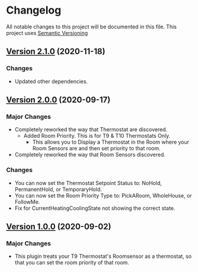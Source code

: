 # Changelog

All notable changes to this project will be documented in this file. This project uses [Semantic Versioning](https://semver.org/)

## [Version 2.1.0](https://github.com/donavanbecker/homebridge-honeywell-home/compare/v2.0.0...v2.1.0) (2020-11-18)

### Changes

- Updated other dependencies.

## [Version 2.0.0](https://github.com/donavanbecker/homebridge-honeywell-home/compare/v1.0.0...v2.0.0) (2020-09-17)

### Major Changes

- Completely reworked the way that Thermostat are discovered.
  - Added Room Priority. This is for T9 & T10 Thermostats Only.
    - This allows you to Display a Thermostat in the Room where your Room Sensors are and then set priority to that room.
- Completely reworked the way that Room Sensors discovered.

### Changes

- You can now set the Thermostat Setpoint Status to: NoHold, PermanentHold, or TemporaryHold.
- You can now set the Room Priority Type to: PickARoom, WholeHouse, or FollowMe.
- Fix for CurrentHeatingCoolingState not showing the correct state.

## [Version 1.0.0](https://github.com/donavanbecker/homebridge-honeywell-home-roomsensor-thermostat/releases/tag/v1.0.0) (2020-09-02)

### Major Changes

- This plugin treats your T9 Thermostat's Roomsensor as a thermostat, so that you can set the room priority of that room.
